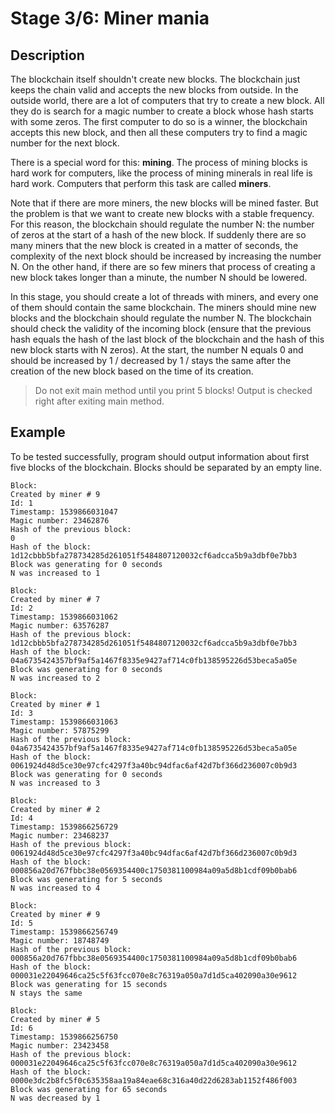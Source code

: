 # Stage 3/6: Miner mania
## Description
The blockchain itself shouldn't create new blocks. The blockchain just keeps the chain valid and accepts the new blocks from outside. In the outside world, there are a lot of computers that try to create a new block. All they do is search for a magic number to create a block whose hash starts with some zeros. The first computer to do so is a winner, the blockchain accepts this new block, and then all these computers try to find a magic number for the next block.

There is a special word for this: <b>mining</b>. The process of mining blocks is hard work for computers, like the process of mining minerals in real life is hard work. Computers that perform this task are called <b>miners</b>.

Note that if there are more miners, the new blocks will be mined faster. But the problem is that we want to create new blocks with a stable frequency. For this reason, the blockchain should regulate the number N: the number of zeros at the start of a hash of the new block. If suddenly there are so many miners that the new block is created in a matter of seconds, the complexity of the next block should be increased by increasing the number N. On the other hand, if there are so few miners that process of creating a new block takes longer than a minute, the number N should be lowered.

In this stage, you should create a lot of threads with miners, and every one of them should contain the same blockchain. The miners should mine new blocks and the blockchain should regulate the number N. The blockchain should check the validity of the incoming block (ensure that the previous hash equals the hash of the last block of the blockchain and the hash of this new block starts with N zeros). At the start, the number N equals 0 and should be increased by 1 / decreased by 1 / stays the same after the creation of the new block based on the time of its creation.

> Do not exit main method until you print 5 blocks! Output is checked right after exiting main method.

## Example
To be tested successfully, program should output information about first five blocks of the blockchain. Blocks should be separated by an empty line.
```
Block:
Created by miner # 9
Id: 1
Timestamp: 1539866031047
Magic number: 23462876
Hash of the previous block:
0
Hash of the block:
1d12cbbb5bfa278734285d261051f5484807120032cf6adcca5b9a3dbf0e7bb3
Block was generating for 0 seconds
N was increased to 1

Block:
Created by miner # 7
Id: 2
Timestamp: 1539866031062
Magic number: 63576287
Hash of the previous block:
1d12cbbb5bfa278734285d261051f5484807120032cf6adcca5b9a3dbf0e7bb3
Hash of the block:
04a6735424357bf9af5a1467f8335e9427af714c0fb138595226d53beca5a05e
Block was generating for 0 seconds
N was increased to 2

Block:
Created by miner # 1
Id: 3
Timestamp: 1539866031063
Magic number: 57875299
Hash of the previous block:
04a6735424357bf9af5a1467f8335e9427af714c0fb138595226d53beca5a05e
Hash of the block:
0061924d48d5ce30e97cfc4297f3a40bc94dfac6af42d7bf366d236007c0b9d3
Block was generating for 0 seconds
N was increased to 3

Block:
Created by miner # 2
Id: 4
Timestamp: 1539866256729
Magic number: 23468237
Hash of the previous block:
0061924d48d5ce30e97cfc4297f3a40bc94dfac6af42d7bf366d236007c0b9d3
Hash of the block:
000856a20d767fbbc38e0569354400c1750381100984a09a5d8b1cdf09b0bab6
Block was generating for 5 seconds
N was increased to 4

Block:
Created by miner # 9
Id: 5
Timestamp: 1539866256749
Magic number: 18748749
Hash of the previous block:
000856a20d767fbbc38e0569354400c1750381100984a09a5d8b1cdf09b0bab6
Hash of the block:
000031e22049646ca25c5f63fcc070e8c76319a050a7d1d5ca402090a30e9612
Block was generating for 15 seconds
N stays the same

Block:
Created by miner # 5
Id: 6
Timestamp: 1539866256750
Magic number: 23423458
Hash of the previous block:
000031e22049646ca25c5f63fcc070e8c76319a050a7d1d5ca402090a30e9612
Hash of the block:
0000e3dc2b8fc5f0c635358aa19a84eae68c316a40d22d6283ab1152f486f003
Block was generating for 65 seconds
N was decreased by 1
```
